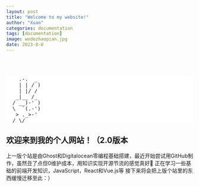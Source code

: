 ```yaml
---
layout: post
title: "Welcome to my website!"
author: "Xuan"
categories: documentation
tags: [documentation]
image: wodezhaopian.jpg
date: 2023-8-8
---
```


<br><br>
<style>
  pre {
    background-color: white; /* 将背景色设置为白色 */
  }
</style>
<pre>
    .-.  _
    | | / )
    | |/ /
   _|__ /_
  / __)-' )
  \  `(.-')
   > ._>-'
  / \/
</pre>
## 欢迎来到我的个人网站！（2.0版本

上一版个站是由Ghost和Digitalocean零编程基础搭建，最近开始尝试用GitHub制作，虽然丑了点但0维护成本，用知识实现开源节流的感觉真好🥹
正在学习一些基础的前端开发知识，JavaScript，React和Vue.js等
接下来将会把上版个站里的东西缓慢迁移至此：）
